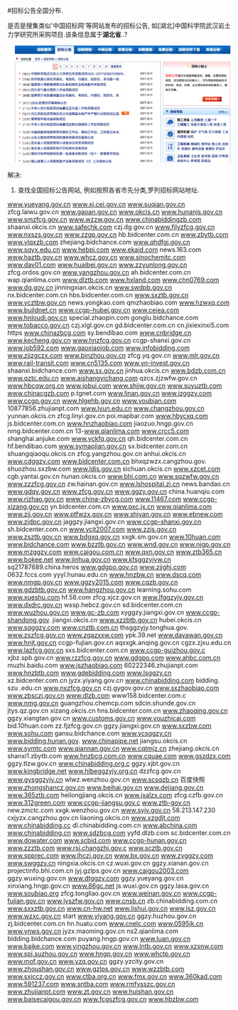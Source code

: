 #招标公告全国分布.

是否是搜集类似'中国招标网'等网站发布的招标公告, 如[湖北]中国科学院武汉岩土力学研究所采购项目.该条信息属于**湖北省**..?

![](/assets/Snip20171211_1.png)

解决:
1. 查找全国招标公告网站, 例如按照各省市先分类,罗列招标网站地址.

www.yueyang.gov.cn
www.xj.cei.gov.cn
www.suqian.gov.cn
zfcg.laiwu.gov.cn
www.gaoan.gov.cn
www.okcis.cn
www.hunanjs.gov.cn
www.smzfcg.gov.cn
www.wzzw.gov.cn
www.chinabiddingzb.com
shaanxi.okcis.cn
www.safechk.com
czj.dg.gov.cn
www.fjlyzfcg.gov.cn
www.nxszs.gov.cn
www.zzgp.gov.cn
hb.bidcenter.com.cn
www.zbytb.com
www.ylqxzb.com
zhejiang.bidchance.com
www.qhdfgj.gov.cn
www.sqyx.edu.cn
www.hebpi.com
www.ekaid.com
news.163.com
www.haztb.gov.cn
www.whcz.gov.cn
www.sinochemitc.com
www.dav01.com
www.huaibei.gov.cn
www.zzyunlong.gov.cn
zfcg.ordos.gov.cn
www.yangzhou.gov.cn
ah.bidcenter.com.cn
wap.qianlima.com
www.dlztb.com
www.hxland.com
www.chn0769.com
www.dg.gov.cn
jinningxian.okcis.cn
www.swdpb.gov.cn
nx.bidcenter.com.cn
hbs.bidcenter.com.cn
www.sxztb.gov.cn
www.ycztbw.gov.cn
news.yongkao.com
qmzhaobiao.com
www.hzwxq.com
www.buildnet.cn
www.ccgp-hubei.gov.cn
www.ceiea.com
www.hnloudi.gov.cn
special.zhaopin.com
gonglu.bidchance.com
www.tobacco.gov.cn
czj.xlgl.gov.cn
gd.bidcenter.com.cn
cn.jixiexinxi5.com
https
www.chinazbcg.com
sy.bendibao.com
www.cnbridge.cn
www.kecheng.gov.cn
www.hnzfcg.gov.cn
ccgp-shanxi.gov.cn
www.job592.com
www.gaoxiaojob.com
www.infobidding.com
www.zjjzgczx.com
www.binzhou.gov.cn
zfcg.yq.gov.cn
www.mlr.gov.cn
www.rail-transit.com
www.cn5135.com
www.yn-invest.gov.cn
shaanxi.bidchance.com
www.sx.gov.cn
jinhua.okcis.cn
www.bdzb.com.cn
www.qztc.edu.cn
www.aishangyichang.com
qzcs.zjzwfw.gov.cn
www.hbcqw.org.cn
www.jobui.com
www.shjjw.gov.cn
www.suyuztb.com
www.chinacgzb.com
p.tgnet.com
www.linan.gov.cn
www.jzggzy.com
www.ccgp.gov.cn
www.hlgehb.gov.cn
www.youbian.com
10877856.zhujianpt.com
www.lyun.edu.cn
www.changzhou.gov.cn
yunnan.okcis.cn
zfcg.linyi.gov.cn
poi.mapbar.com
www.hbycxq.com
js.bidcenter.com.cn
www.hnzhaobiao.com
jiaozuo.hngp.gov.cn
nmg.bidcenter.com.cn
13-www.qianlima.com
www.crcc5.com
shanghai.anjuke.com
www.yckfq.gov.cn
qh.bidcenter.com.cn
hf.bendibao.com
www.symaojian.gov.cn
sx.bidcenter.com.cn
shuangqiaoqu.okcis.cn
zfcg.yangzhou.gov.cn
anhui.okcis.cn
www.cdggzy.com
www.bidcenter.com.cn
bhxqzwzx.cangzhou.gov.
shuozhou.sxzbw.com
www.ldjs.gov.cn
sichuan.okcis.cn
www.xzcet.com
cgb.yantai.gov.cn
hunan.okcis.cn
www.bhi.com.cn
www.sqzwfw.gov.cn
www.zzzfcg.gov.cn
zw.hainan.gov.cn
www.lshospital.zj.cn
news.bandao.cn
www.gdqy.gov.cn
www.zfcg.gov.cn
www.ggzy.gov.cn
china.huanqiu.com
www.rizhao.gov.cn
www.china-zbycg.com
www.11467.com
www.ccgp-xizang.gov.cn
yn.bidcenter.com.cn
www.pxc.jx.cn
www.qianlima.com
www.zjj.gov.cn
www.ptfwzx.gov.cn
www.shiyan.gov.cn
www.ebnew.com
www.zjdpc.gov.cn
jaggzy.jiangxi.gov.cn
www.ccgp-shanxi.gov.cn
sh.bidcenter.com.cn
www.ycjt2007.com
www.zzjs.gov.cn
www.zsztb.gov.cn
www.bdgxq.gov.cn
xxgk.sm.gov.cn
www.10huan.com
www.bidchance.com
www.bzztb.gov.cn
www.wnd.gov.cn
www.njgp.gov.cn
www.mzggzy.com
www.caigou.com.cn
www.qxn.gov.cn
www.ztb365.cn
www.bokee.net
www.jinhua.gov.cn
www.kfsggzyjyw.cn
sq21787689.china.heros
www.gdgpo.gov.cn
www.zjjghj.com
0632.fccs.com
yyyl.hunau.edu.cn
www.hnzbw.cn
www.dscq.com
www.nmgp.gov.cn
www.ggzy2015.com
www.cqzb.gov.cn
www.gdzbtb.gov.cn
www.hangzhou.gov.cn
learning.sohu.com
www.xueshu.com
hf.58.com
zfcg.xjcz.gov.cn
www.lfggzyjy.gov.cn
www.dxdrc.gov.cn
wssp.hebcz.gov.cn
sd.bidcenter.com.cn
www.wuzhou.gov.cn
www.gc-zb.com
xyggzy.jiangxi.gov.cn
www.ccgp-shandong.gov.
jiangxi.okcis.cn
www.xzzbtb.gov.cn
hubei.okcis.cn
www.sqggzy.com
www.cnztb.com.cn
thsggzyjy.tonghua.gov.
www.zszfcg.gov.cn
www.zgazxxw.com
ypk.39.net
www.dayawan.gov.cn
www.hnjt.gov.cn
ccgp-fujian.gov.cn
aqxxgk.anqing.gov.cn
cgzx.zjxu.edu.cn
www.lazfcg.gov.cn
sxs.bidcenter.com.cn
www.ccgp-guizhou.gov.c
xjbz.spb.gov.cn
www.rzzfcg.gov.cn
www.gdgpo.com
www.ahbc.com.cn
muzhi.baidu.com
www.jszhaobiao.com
60222346.zhujianpt.com
www.hnzbtb.com
www.gdebidding.com
www.lsggzy.cn
xz.bidcenter.com.cn
jyzx.yiyang.gov.cn
www.chinabidding.com
bidding. szu .edu.cn
www.nxzfcg.gov.cn
czj.gygov.gov.cn
www.sxzhaobiao.com
www.zbsczj.gov.cn
www.dlzb.com
www158.bidcenter.com.c
www.nmg.gov.cn
guangzhou.chemcp.com
sdcin.shunde.gov.cn
jtys.qz.gov.cn
xizang.okcis.cn
hns.bidcenter.com.cn
www.zhaoqing.gov.cn
ggzy.xiangtan.gov.cn
www.customs.gov.cn
www.youzhicai.com
bid.10huan.com
zz.fjzfcg.gov.cn
ggzy.jiangxi.gov.cn
www.sxzbw.com
www.sohu.com
gansu.bidchance.com
www.ycsggzy.cn
www.bidding.hunan.gov.
www.chinapipe.net
jiangsu.okcis.cn
www.symtc.com
www.qiannan.gov.cn
www.cqtmjz.cn
zhejiang.okcis.cn
shanxi1.zbytb.com
www.hnzbcg.com.cn
www.cquae.com
www.gszdzx.com
ggzy.tlzw.gov.cn
www.chinabidding.org.c
ggzy.xjbt.gov.cn
www.kingbridge.net
www.hlbeggzyjy.org.cn
dzzfcg.gov.cn
www.gysggzyjy.cn
wlwz.wenzhou.gov.cn
www.scsqzb.cn
百度快照
www.zhongshancz.gov.cn
www.beihai.gov.cn
www.dejiang.gov.cn
www.365ztb.com
heilongjiang.okcis.cn
www.jxalzx.com
zfcg.czfb.gov.cn
www.312green.com
www.ccgp-jiangsu.gov.c
www.ztb-gov.cn
new.zmctc.com
xxgk.wenzhou.gov.cn
www.syjy.gov.cn
58.213.147.230
cxjyzx.cangzhou.gov.cn
liaoning.okcis.cn
www.xzgdjt.com
www.chinabidding.cc
dl.chinabidding.com.cn
www.abchina.com
www.chinabidding.cn
www.sdzbcg.com
yyfd.dlzb.com
sc.bidcenter.com.cn
www.dowater.com
www.scbid.com
www.ccgp-hunan.gov.cn
www.zzztb.com
www.rsj.changzhi.gov.c
www.scztb.gov.cn
www.spprec.com
www.lhczj.gov.cn
www.bx.gov.cn
www.zyggzy.com
www.swggzy.cn
ningxia.okcis.cn
cz.wuxi.gov.cn
ggzy.xianan.gov.cn
projectinfo.bhi.com.cn
jyj.gzlps.gov.cn
www.caigou2003.com
ggzy.wuxing.gov.cn
www.dtggzy.com
ggzy.yueyang.gov.cn
xinxiang.hngp.gov.cn
www.86gc.net
js.wuxi.gov.cn
ggzy.lasa.gov.cn
www.soubiao.org
zfcg.tongliao.gov.cn
www.weinan.gov.cn
www.ccgp-fujian.gov.cn
www.jyszfw.gov.cn
www.cnsb.cn
zb.chinabidding.com.cn
www.sxxztb.gov.cn
www.cn-hw.net
www.lishui.gov.cn
www.lsz.gov.cn
www.wzxc.gov.cn
start
www.yiyang.gov.cn
ggzy.huzhou.gov.cn
zj.bidcenter.com.cn
hn.huatu.com
www.cnelc.com
www.0595jk.cn
www.ynws.gov.cn
jyzx.maoming.gov.cn
ns2.qianlima.com
bidding.bidchance.com
puyang.hngp.gov.cn
www.luan.gov.cn
www.baike.com
www.yingzhou.gov.cn
www.lntb.gov.cn
www.xzsnw.com
www.spj.suzhou.gov.cn
www.hngp.gov.cn
www.whctp.gov.cn
www.mof.gov.cn
www.yzq.gov.cn
ggzy.yzcity.gov.cn
www.zhoushan.gov.cn
www.gzlps.gov.cn
www.wzzbtb.com
www.sxjccz.gov.cn
www.ctba.org.cn
www.fmx.gov.cn
www.360kad.com
www.591237.com
www.sntba.com
www.rmfysszc.gov.cn
www.zhujianpt.com
www.zt.gov.cn
www.huishan.gov.cn
www.baisecaigou.gov.cn
www.fcgszfcg.gov.cn
www.hbzbw.com



